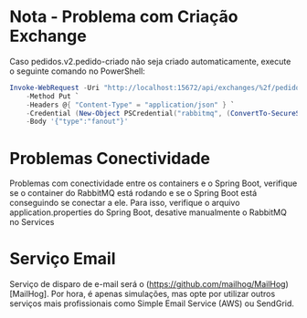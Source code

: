 # Nota - Problema com Criação Exchange
Caso pedidos.v2.pedido-criado não seja criado automaticamente, execute o seguinte comando no PowerShell:

```powershell
Invoke-WebRequest -Uri "http://localhost:15672/api/exchanges/%2f/pedidos.v1.pedido-criado" `
    -Method Put `
    -Headers @{ "Content-Type" = "application/json" } `
    -Credential (New-Object PSCredential("rabbitmq", (ConvertTo-SecureString "rabbitmq" -AsPlainText -Force))) `
    -Body '{"type":"fanout"}'
```

# Problemas Conectividade
Problemas com conectividade entre os containers e o Spring Boot, verifique se o container do RabbitMQ está rodando e se o Spring Boot está conseguindo se conectar a ele. Para isso, verifique o arquivo application.properties do Spring Boot, desative manualmente o RabbitMQ no Services


# Serviço Email
Serviço de disparo de e-mail será o (https://github.com/mailhog/MailHog)[MailHog]. Por hora, é apenas simulações, mas opte por utilizar outros serviços mais profissionais como Simple Email Service (AWS) ou SendGrid.